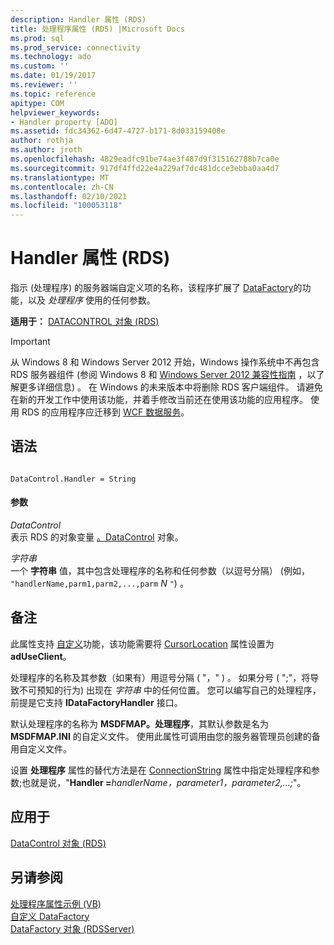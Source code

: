 ```yaml
---
description: Handler 属性 (RDS)
title: 处理程序属性 (RDS) |Microsoft Docs
ms.prod: sql
ms.prod_service: connectivity
ms.technology: ado
ms.custom: ''
ms.date: 01/19/2017
ms.reviewer: ''
ms.topic: reference
apitype: COM
helpviewer_keywords:
- Handler property [ADO]
ms.assetid: fdc34362-6d47-4727-b171-8d033159408e
author: rothja
ms.author: jroth
ms.openlocfilehash: 4829eadfc91be74ae3f487d9f315162788b7ca0e
ms.sourcegitcommit: 917df4ffd22e4a229af7dc481dcce3ebba0aa4d7
ms.translationtype: MT
ms.contentlocale: zh-CN
ms.lasthandoff: 02/10/2021
ms.locfileid: "100053118"
---
```

# <a name="handler-property-rds"></a>Handler 属性 (RDS)
指示 (处理程序) 的服务器端自定义项的名称，该程序扩展了 [DataFactory](./datafactory-object-rdsserver.md)的功能，以及 *处理程序* 使用的任何参数。  
  
 **适用于：** [DATACONTROL 对象 (RDS)](./datacontrol-object-rds.md)  
  
> [!IMPORTANT]
>  从 Windows 8 和 Windows Server 2012 开始，Windows 操作系统中不再包含 RDS 服务器组件 (参阅 Windows 8 和 [Windows Server 2012 兼容性指南](https://www.microsoft.com/download/details.aspx?id=27416) ，以了解更多详细信息) 。 在 Windows 的未来版本中将删除 RDS 客户端组件。 请避免在新的开发工作中使用该功能，并着手修改当前还在使用该功能的应用程序。 使用 RDS 的应用程序应迁移到 [WCF 数据服务](/dotnet/framework/wcf/)。  
  
## <a name="syntax"></a>语法  
  
```  
  
DataControl.Handler = String  
```  
  
#### <a name="parameters"></a>参数  
 *DataControl*  
 表示 RDS 的对象变量 [。DataControl](./datacontrol-object-rds.md) 对象。  
  
 *字符串*  
 一个 **字符串** 值，其中包含处理程序的名称和任何参数（以逗号分隔） (例如， `"handlerName,parm1,parm2,...,parm` *N* `"`) 。  
  
## <a name="remarks"></a>备注  
 此属性支持 [自定义](../../guide/remote-data-service/datafactory-customization.md)功能，该功能需要将 [CursorLocation](../ado-api/cursorlocation-property-ado.md) 属性设置为 **adUseClient**。  
  
 处理程序的名称及其参数（如果有）用逗号分隔 ( "，" ) 。 如果分号 ( ";"，将导致不可预知的行为) 出现在 *字符串* 中的任何位置。 您可以编写自己的处理程序，前提是它支持 **IDataFactoryHandler** 接口。  
  
 默认处理程序的名称为 **MSDFMAP。处理程序**，其默认参数是名为 **MSDFMAP.INI** 的自定义文件。 使用此属性可调用由您的服务器管理员创建的备用自定义文件。  
  
 设置 **处理程序** 属性的替代方法是在 [ConnectionString](../ado-api/connectionstring-property-ado.md) 属性中指定处理程序和参数;也就是说，"**Handler =**_handlerName，parameter1，parameter2,...;_"。  
  
## <a name="applies-to"></a>应用于  
 [DataControl 对象 (RDS)](./datacontrol-object-rds.md)  
  
## <a name="see-also"></a>另请参阅  
 [处理程序属性示例 (VB) ](./handler-property-example-vb.md)   
 [自定义 DataFactory](../../guide/remote-data-service/datafactory-customization.md)   
 [DataFactory 对象 (RDSServer)](./datafactory-object-rdsserver.md)